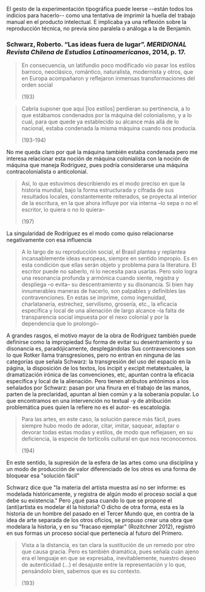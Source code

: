 El gesto de la experimentación tipográfica puede leerse --están todos los indicios para hacerlo-- como una tentativa de imprimir la huella del trabajo manual en el producto intelectual. E implicaba ya una reflexión sobre la reproducción técnica, no previa sino paralela o análoga a la de Benjamin.


### Schwarz, Roberto. “Las ideas fuera de lugar”. _MERIDIONAL Revista Chilena de Estudios Latinoamericanos_, 2014, p. 17.

> En consecuencia, un latifundio poco modificado vio pasar los estilos barroco, neoclásico, romántico, naturalista, modernista y otros, que en Europa acompañaron y reflejaron inmensas transformaciones del orden social
> 
> (193)



> Cabría suponer que aquí [los estilos] perdieran su pertinencia, a lo que estábamos condenados por la máquina del colonialismo, y a lo cual, para que quede ya establecido su alcance más allá de lo nacional, estaba condenada la misma máquina cuando nos producía.
> 
> (193-194)

No me queda claro por qué la máquina también estaba condenada pero me interesa relacionar esta noción de máquina colonialista con la noción de máquina que maneja Rodríguez, pues podría considerarse una máquina contracolonialista o anticolonial.


> Así, lo que estuvimos describiendo es el modo preciso en que la historia mundial, bajo la forma estructurada y cifrada de sus resultados locales, constantemente reiterados, se proyecta al interior de la escritura, en la que ahora influye por vía interna –lo sepa o no el escritor, lo quiera o no lo quiera–
> 
> (197)

La singularidad de Rodríguez es el modo como quiso relacionarse negativamente con esa influencia


> A lo largo de su reproducción social, el Brasil plantea y replantea incansablemente ideas europeas, siempre en sentido impropio. Es en esta condición que ellas serán objeto y problema para la literatura. El escritor puede no saberlo, ni lo necesita para usarlas. Pero solo logra una resonancia profunda y armónica cuando siente, registra y despliega –o evita– su descentramiento y su disonancia. Si bien hay innumerables maneras de hacerlo, son palpables y definibles las contravenciones. En estas se imprime, como ingenuidad, charlatanería, estrechez, servilismo, grosería, etc., la eficacia específica y local de una alienación de largo alcance –la falta de transparencia social impuesta por el nexo colonial y por la dependencia que lo prolongó–

A grandes rasgos, el motivo mayor de la obra de Rodríguez también puede definirse como la impropiedad
Su forma de evitar su desentramiento y su disonancia es, paradójicamente, desplegándolas
Sus contravenciones son lo que Rotker llama transgresiones, pero no entran en ninguna de las categorías que señala Schwarz: la transgresión del uso del espacio en la página, la disposición de los textos, los incipit y excipit metatextuales, la dramatización irónica de las convenciones, etc, apuntan contra la eficacia específica y local de la alienación. Pero tienen atributos antónimos a los señalados por Schwarz: pasan por una finura en el trabajo de las manos, parten de la preclaridad, apuntan al bien común y a la soberanía popular.
Lo que encontramos en una intervención no textual -y de atribución problemática pues quien la refiere no es el autor- es escatología.



> Para las artes, en este caso, la solución parece más fácil, pues siempre hubo modo de adorar, citar, imitar, saquear, adaptar o devorar todas estas modas y estilos, de modo que reflejasen, en su deficiencia, la especie de tortícolis cultural en que nos reconocemos.
> 
> (194)

En este sentido, la supresión de la esfera de las artes como una disciplina y un modo de producción de valor diferenciado de los otros es una forma de bloquear esa "solución fácil"



Schwarz dice que "la materia del artista muestra así no ser informe: es modelada históricamente, y registra de algún modo el proceso social a que debe su existencia." Pero ¿qué pasa cuando lo que se propone el (anti)artista es modelar él la historia? O dicho de otra forma, esta es la historia de un hombre del pasado en el Tercer Mundo que, en contra de la idea de arte separada de los otros oficios, se propuso crear una obra que modelara la historia, y en su "fracaso ejemplar" (Rozitchner 2012), registró en sus formas un proceso social que pertenecía al futuro del Primero.


> Vista a la distancia, es tan clara la sustitución de un remedo por otro que causa gracia. Pero es también dramática, pues señala cuán ajeno era el lenguaje en que se expresaba, inevitablemente, nuestro deseo de autenticidad (...) el desajuste entre la representación y lo que, pensándolo bien, sabemos que es su contexto.
> 
> (193)